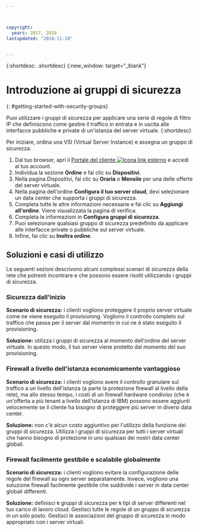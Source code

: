 ```yaml
---



copyright:
  years: 2017, 2018
lastupdated: "2018-11-10"


---
```


{:shortdesc: .shortdesc}
{:new_window: target="_blank"}

# Introduzione ai gruppi di sicurezza
{: #getting-started-with-security-groups}

Puoi utilizzare i gruppi di sicurezza per applicare una serie di regole di filtro IP che definiscono come gestire il traffico in entrata e in uscita alle interfacce pubbliche e private di un'istanza del server virtuale.
{:shortdesc}

Per iniziare, ordina una VSI (Virtual Server Instance) e assegna un gruppo di sicurezza.
 
1. Dal tuo browser, apri il [Portale del cliente ![Icona link esterno](../../icons/launch-glyph.svg "Icona link esterno")](https://control.softlayer.com/) e accedi al tuo account.
2. Individua la sezione **Ordine** e fai clic su **Dispositivi**.
3. Nella pagina Dispositivi, fai clic su **Oraria** o **Mensile** per una delle offerte del server virtuale.
4. Nella pagina dell'ordine **Configura il tuo server cloud**, devi selezionare un data center che supporta i gruppi di sicurezza.
5. Completa tutte le altre informazioni necessarie e fai clic su **Aggiungi all'ordine**. Viene visualizzata la pagina di verifica.
6. Completa le informazioni in **Configura gruppi di sicurezza**.
7. Puoi selezionare qualsiasi gruppo di sicurezza predefinito da applicare alle interfacce private o pubbliche sul server virtuale.
8. Infine, fai clic su **Inoltra ordine**.

## Soluzioni e casi di utilizzo
Le seguenti sezioni descrivono alcuni complessi scenari di sicurezza della rete che potresti incontrare e che possono essere risolti utilizzando i gruppi di sicurezza.

### Sicurezza dall'inizio
**Scenario di sicurezza:** i clienti vogliono proteggere il proprio server virtuale come ne viene eseguito il provisioning. Vogliono il controllo completo sul traffico che passa per il server dal momento in cui ne è stato eseguito il provisioning.

**Soluzione:** utilizza i gruppi di sicurezza al momento dell'ordine del server virtuale. In questo modo, il tuo server viene protetto dal momento del suo provisioning.

### Firewall a livello dell'istanza economicamente vantaggioso
**Scenario di sicurezza:** i clienti vogliono avere il controllo granulare sul traffico a un livello dell'istanza (a parte la protezione firewall al livello della rete), ma allo stesso tempo, i costi di un firewall hardware condiviso (che è un'offerta a più tenant a livello dell'istanza di IBM) possono essere aggiunti velocemente se il cliente ha bisogno di proteggere più server in diversi data center. 

**Soluzione:** non c'è alcun costo aggiuntivo per l'utilizzo della funzione dei gruppi di sicurezza. Utilizza i gruppi di sicurezza per tutti i server virtuali che hanno bisogno di protezione in uno qualsiasi dei nostri data center globali.

### Firewall facilmente gestibile e scalabile globalmente
**Scenario di sicurezza:** i clienti vogliono evitare la configurazione delle regole del firewall su ogni server separatamente. Invece, vogliono una soluzione firewall facilmente gestibile che suddivide i server in data center globali differenti.

**Soluzione:** definisci `N` gruppi di sicurezza per `N` tipi di server differenti nel tuo carico di lavoro cloud. Gestisci tutte le regole di un gruppo di sicurezza in un solo posto. Gestisci le associazioni del gruppo di sicurezza in modo appropriato con i server virtuali.
